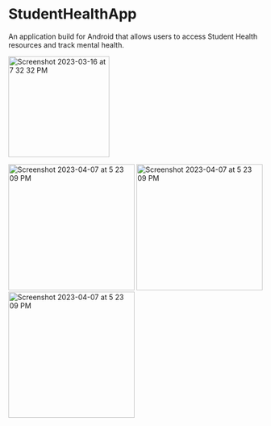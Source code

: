 # StudentHealthApp
An application build for Android that allows users to access Student Health resources and track mental health. 

<img width="200" alt="Screenshot 2023-03-16 at 7 32 32 PM" src="https://user-images.githubusercontent.com/75393933/230680477-838d2859-494c-4a7b-bb3d-ac3465f9b7e9.png">

<img width="250" alt="Screenshot 2023-04-07 at 5 23 09 PM" src="https://user-images.githubusercontent.com/75393933/230692667-690ae0a8-d690-416f-ac74-ed1e0c8ecfe6.png">   <img width="250" alt="Screenshot 2023-04-07 at 5 23 09 PM" src="https://user-images.githubusercontent.com/75393933/230692698-08e32924-ea3c-4a7a-86a0-8a64ec35d3f9.png"> <img width="250" alt="Screenshot 2023-04-07 at 5 23 09 PM" src="https://user-images.githubusercontent.com/75393933/230696520-94f3c0f8-7461-4a9c-9205-01c730367ff6.png">

